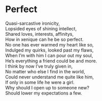 # Perfect

Quasi-sarcastive ironicity,  
Lopsided eyes of shining intellect,  
Shared loves, interests, affinitys,  
How in xenique can he be so perfect.  
No one has ever warmed my heart like so,  
Indulged my quirks, looked past my flaws,  
When I’m with him I can pour out my soul,  
He’s everything a friend could be and more.  
I think by now I’ve truly given in,  
No matter who else I find in the world,  
Could never understand me quite like him,  
If only in some life he were a girl.  
Why should I open up to someone new?  
Should lower my expectations a few.  
